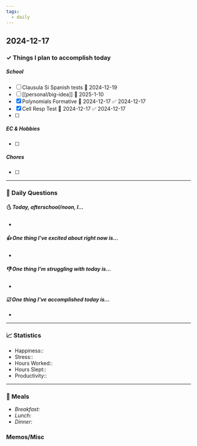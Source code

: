 ```yaml
---
tags:
  - daily
---
```


## 2024-12-17

### ✓ Things I plan to accomplish today
##### School
- [ ] Clausula Si Spanish tests 📅 2024-12-19
- [ ] [[personal/big-idea]] 📅 2025-1-10
- [x] Polynomials Formative 📅 2024-12-17 ✅ 2024-12-17
- [x] Cell Resp Test 📅 2024-12-17 ✅ 2024-12-17
- [ ] 
##### EC & Hobbies
- [ ] 
##### Chores
- [ ] 
---

### 📅 Daily Questions

##### 🌜 Today, afterschool/noon, I...

- 

##### 👍 One thing I've excited about right now is...

- 

##### 👎 One thing I'm struggling with today is...

- 

##### ☑ One thing I've accomplished today is...

- 
---
### 📈 Statistics

- Happiness:: 
- Stress::
- Hours Worked:: 
- Hours Slept:: 
- Productivity:: 
---
### 🍔 Meals

- *Breakfast:*
- *Lunch:*
- *Dinner:*
### Memos/Misc

